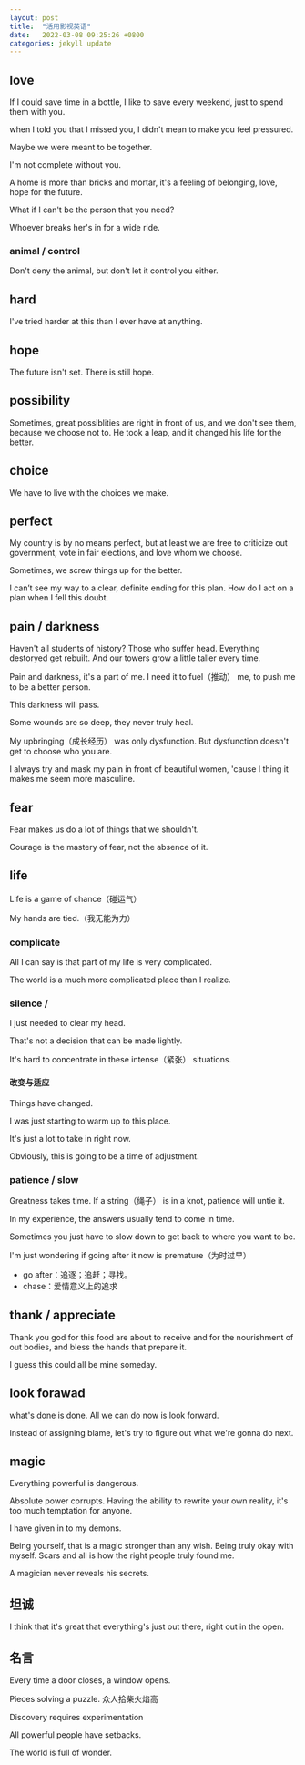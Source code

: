 ```yaml
---
layout: post
title:  "活用影视英语"
date:   2022-03-08 09:25:26 +0800
categories: jekyll update
---
```


## love
If I could save time in a bottle, I like to save every weekend, just to spend them with you.

when I told you that I missed you, I didn't mean to make you feel pressured.

Maybe we were meant to be together.

I'm not complete without you.

A home is more than bricks and mortar, it's a feeling of belonging, love, hope for the future.

What if I can't be the person that you need?

Whoever breaks her's in for a wide ride.

### animal / control
Don't deny the animal, but don't let it control you either.

## hard
I've tried harder at this than I ever have at anything.

## hope
The future isn't set. There is still hope.

## possibility
Sometimes, great possiblities are right in front of us, and we don't see them, because we choose not to.
He took a leap, and it changed his life for the better.

## choice
We have to live with the choices we make.

## perfect
My country is by no means perfect, but at least we are free to criticize out government, vote in fair elections, and love whom we choose.

Sometimes, we screw things up for the better.

I can’t see my way to a clear, definite ending for this plan. How do I act on a plan when I fell this doubt.

## pain / darkness
Haven't all students of history? Those who suffer head. Everything destoryed get rebuilt. And our towers grow a little taller every time.

Pain and darkness, it's a part of me. I need it to fuel（推动） me, to push me to be a better person.

This darkness will pass.

Some wounds are so deep, they never truly heal.

My upbringing（成长经历） was only dysfunction. But dysfunction doesn't get to choose who you are.

I always try and mask my pain in front of beautiful women, 'cause I thing it makes me seem more masculine.

## fear
Fear makes us do a lot of things that we shouldn't.

Courage is the mastery of fear, not the absence of it.

## life
Life is a game of chance（碰运气）

My hands are tied.（我无能为力）

### complicate
All I can say is that part of my life is very complicated.

The world is a much more complicated place than I realize.

### silence / 
I just needed to clear my head.

That's not a decision that can be made lightly.

It's hard to concentrate in these intense（紧张） situations.

#### 改变与适应
Things have changed.

I was just starting to warm up to this place.

It's just a lot to take in right now.

Obviously, this is going to be a time of adjustment.

### patience / slow
Greatness takes time. If a string（绳子） is in a knot, patience will untie it.

In my experience, the answers usually tend to come in time.

Sometimes you just have to slow down to get back to where you want to be.

I'm just wondering if going after it now is premature（为时过早）
+ go after：追逐；追赶；寻找。
+ chase：爱情意义上的追求

## thank / appreciate
Thank you god for this food are about to receive and for the nourishment of out bodies, and bless the hands that prepare it.

I guess this could all be mine someday.

## look forawad
what's done is done. All we can do now is look forward.

Instead of assigning blame, let's try to figure out what we're gonna do next.

## magic
Everything powerful is dangerous.

Absolute power corrupts. Having the ability to rewrite your own reality, it's too much temptation for anyone.

I have given in to my demons.

Being yourself, that is a magic stronger than any wish.
Being truly okay with myself. Scars and all is how the right people truly found me.

A magician never reveals his secrets.

## 坦诚
I think that it's great that everything's just out there, right out in the open.

## 名言
Every time a door closes, a window opens.

Pieces solving a puzzle. 众人拾柴火焰高

Discovery requires experimentation

All powerful people have setbacks.

The world is full of wonder.
